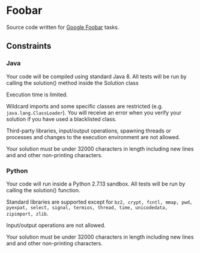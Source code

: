 # Foobar

Source code written for [Google Foobar](https://foobar.withgoogle.com/) tasks.

## Constraints

### Java

Your code will be compiled using standard Java 8. All tests will be run by calling the solution() method inside the Solution class

Execution time is limited.

Wildcard imports and some specific classes are restricted (e.g. `java.lang.ClassLoader`). You will receive an error when you verify your solution if you have used a blacklisted class.

Third-party libraries, input/output operations, spawning threads or processes and changes to the execution environment are not allowed.

Your solution must be under 32000 characters in length including new lines and and other non-printing characters.

### Python

Your code will run inside a Python 2.7.13 sandbox. All tests will be run by calling the solution() function.

Standard libraries are supported except for `bz2, crypt, fcntl, mmap, pwd, pyexpat, select, signal, termios, thread, time, unicodedata, zipimport, zlib`.

Input/output operations are not allowed.

Your solution must be under 32000 characters in length including new lines and and other non-printing characters.